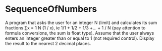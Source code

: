 # SequenceOfNumbers
A program that asks the user for an integer N (limit) and calculates its sum
fractions ∑x = 1
Ν
(1 / x), ie 1/1 + 1/2 + 1/3 +… + 1 / N (pay attention to formula conversions, the sum is
float type). Assume that the user always enters an integer greater than or equal to 1 (not required
control). Display the result to the nearest 2 decimal places.

